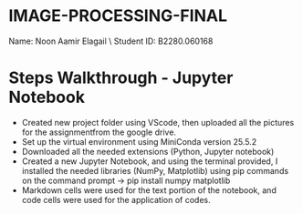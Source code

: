# IMAGE-PROCESSING-FINAL
Name: Noon Aamir Elagail \\ 
Student ID: B2280.060168

# Steps Walkthrough - Jupyter Notebook
- Created new project folder using VScode, then uploaded all the pictures for the assignmentfrom the google drive.
- Set up the virtual environment using MiniConda version 25.5.2 
- Downloaded all the needed extensions (Python, Jupyter notebook)
- Created a new Jupyter Notebook, and using the terminal provided, I installed the needed libraries (NumPy, Matplotlib) using pip commands on the command prompt -> pip install numpy matplotlib
- Markdown cells were used for the text portion of the notebook, and code cells were used for the application of codes. 
